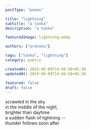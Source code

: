 ```yaml
---
postType: "poems"

title: "lightning"
subtitle: "a tanka"
description: "a tanka"

featuredImage: lightning.webp

authors: ["pranshu"]

tags: ["tanka", "lightning"]
category: poetry

createdAt: 2019-08-09T14:40:58+05:30
updatedAt: 2019-08-09T14:40:58+05:30

featured: false
draft: false
---
```


scrawled in the sky  
in the middle of the night,  
brighter than daytime  
a sudden flash of lightning --  
thunder follows soon after  


